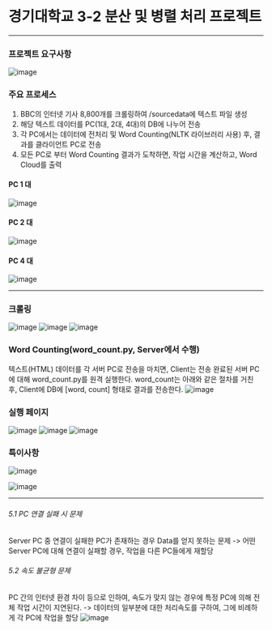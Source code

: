 # 경기대학교 3-2 분산 및 병렬 처리 프로젝트
--------
### 프로젝트 요구사항
![image](https://github.com/Hojun1123/3-2_Distributed_System/assets/65999992/a59ee0cb-4437-4462-b3f0-046bd86ac8bb)

### 주요 프로세스
1. BBC의 인터넷 기사 8,800개를 크롤링하여 /sourcedata에 텍스트 파일 생성
2. 해당 텍스트 데이터를 PC(1대, 2대, 4대)의 DB에 나누어 전송
3. 각 PC에서는 데이터에 전처리 및 Word Counting(NLTK 라이브러리 사용) 후, 결과를 클라이언트 PC로 전송
4. 모든 PC로 부터 Word Counting 결과가 도착하면, 작업 시간을 계산하고, Word Cloud를 출력

#### PC 1 대
![image](https://github.com/Hojun1123/3-2_Distributed_System/assets/65999992/4877efbf-c9bf-45e3-8c4f-e3211cedce4d)

#### PC 2 대
![image](https://github.com/Hojun1123/3-2_Distributed_System/assets/65999992/cf1fde49-6837-4154-9729-86ebbb348a21)

#### PC 4 대
![image](https://github.com/Hojun1123/3-2_Distributed_System/assets/65999992/4ee5fbb2-83db-4e1e-8d3b-e39f2ae20fd6)

-------
### 크롤링
![image](https://github.com/Hojun1123/3-2_Distributed_System/assets/65999992/03da0587-1c6e-4c69-9c4d-84c507cda373)
![image](https://github.com/Hojun1123/3-2_Distributed_System/assets/65999992/0485606f-4544-4570-bab5-0304d339fefc)
![image](https://github.com/Hojun1123/3-2_Distributed_System/assets/65999992/937a1482-b52f-42c9-bd29-b61439696d18)

### Word Counting(word_count.py, Server에서 수행)
텍스트(HTML) 데이터를 각 서버 PC로 전송을 마치면, Client는 전송 완료된 서버 PC에 대해 word_count.py를 원격 실행한다.
word_count는 아래와 같은 절차를 거친 후, Client에 DB에 [word, count] 형태로 결과를 전송한다.
![image](https://github.com/Hojun1123/3-2_Distributed_System/assets/65999992/05a0c8b2-8baf-455d-b685-058a902e0040)

### 실행 페이지
![image](https://github.com/Hojun1123/3-2_Distributed_System/assets/65999992/949cd3eb-076f-4bf9-bc76-5e01a6263378)
![image](https://github.com/Hojun1123/3-2_Distributed_System/assets/65999992/58850035-f9af-4b19-89c5-683982e1c061)
![image](https://github.com/Hojun1123/3-2_Distributed_System/assets/65999992/7363165e-f3cd-4b6d-9d32-59bdb79e0da0)

### 특이사항
![image](https://github.com/Hojun1123/3-2_Distributed_System/assets/65999992/9319101a-bbcf-4d81-abb5-e43365811860)


![image](https://github.com/Hojun1123/3-2_Distributed_System/assets/65999992/d20cc662-f54b-4173-b89a-b64c07f139b7)

--------
###### 5.1 PC 연결 실패 시 문제
Server PC 중 연결이 실패한 PC가 존재하는 경우 Data를 얻지 못하는 문제
-> 어떤 Server PC에 대해 연결이 실패할 경우, 작업을 다른 PC들에게 재할당

###### 5.2 속도 불균형 문제
PC 간의 인터넷 환경 차이 등으로 인하여, 속도가 맞지 않는 경우에 특정 PC에 의해 전체 작업 시간이 지연된다.
-> 데이터의 일부분에 대한 처리속도를 구하여, 그에 비례하게 각 PC에 작업을 할당
![image](https://github.com/Hojun1123/3-2_Distributed_System/assets/65999992/33d086c2-4cdf-43d9-817a-a56ff2a27ebd)

